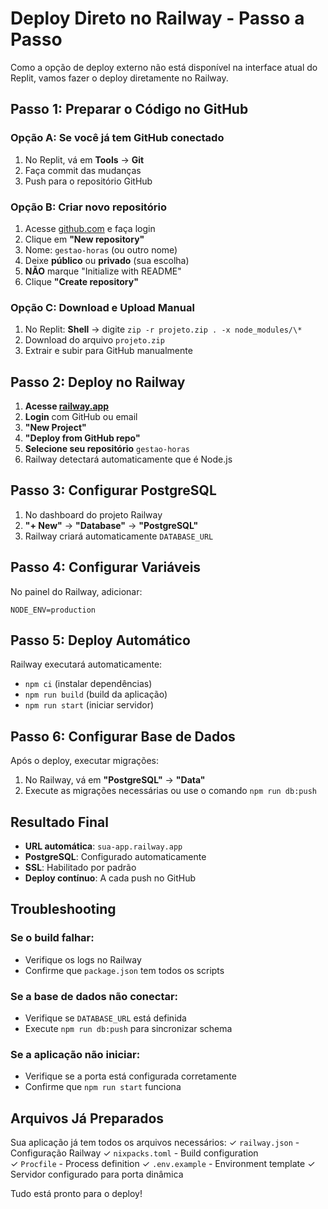 # Deploy Direto no Railway - Passo a Passo

Como a opção de deploy externo não está disponível na interface atual do Replit, vamos fazer o deploy diretamente no Railway.

## Passo 1: Preparar o Código no GitHub

### Opção A: Se você já tem GitHub conectado
1. No Replit, vá em **Tools** → **Git**
2. Faça commit das mudanças
3. Push para o repositório GitHub

### Opção B: Criar novo repositório
1. Acesse [github.com](https://github.com) e faça login
2. Clique em **"New repository"**
3. Nome: `gestao-horas` (ou outro nome)
4. Deixe **público** ou **privado** (sua escolha)
5. **NÃO** marque "Initialize with README"
6. Clique **"Create repository"**

### Opção C: Download e Upload Manual
1. No Replit: **Shell** → digite `zip -r projeto.zip . -x node_modules/\*`
2. Download do arquivo `projeto.zip`
3. Extrair e subir para GitHub manualmente

## Passo 2: Deploy no Railway

1. **Acesse [railway.app](https://railway.app)**
2. **Login** com GitHub ou email
3. **"New Project"**
4. **"Deploy from GitHub repo"**
5. **Selecione seu repositório** `gestao-horas`
6. Railway detectará automaticamente que é Node.js

## Passo 3: Configurar PostgreSQL

1. No dashboard do projeto Railway
2. **"+ New"** → **"Database"** → **"PostgreSQL"**
3. Railway criará automaticamente `DATABASE_URL`

## Passo 4: Configurar Variáveis

No painel do Railway, adicionar:
```
NODE_ENV=production
```

## Passo 5: Deploy Automático

Railway executará automaticamente:
- `npm ci` (instalar dependências)
- `npm run build` (build da aplicação)  
- `npm run start` (iniciar servidor)

## Passo 6: Configurar Base de Dados

Após o deploy, executar migrações:
1. No Railway, vá em **"PostgreSQL"** → **"Data"**
2. Execute as migrações necessárias ou use o comando `npm run db:push`

## Resultado Final

- **URL automática**: `sua-app.railway.app`
- **PostgreSQL**: Configurado automaticamente
- **SSL**: Habilitado por padrão
- **Deploy contínuo**: A cada push no GitHub

## Troubleshooting

### Se o build falhar:
- Verifique os logs no Railway
- Confirme que `package.json` tem todos os scripts

### Se a base de dados não conectar:
- Verifique se `DATABASE_URL` está definida
- Execute `npm run db:push` para sincronizar schema

### Se a aplicação não iniciar:
- Verifique se a porta está configurada corretamente
- Confirme que `npm run start` funciona

## Arquivos Já Preparados

Sua aplicação já tem todos os arquivos necessários:
✓ `railway.json` - Configuração Railway
✓ `nixpacks.toml` - Build configuration  
✓ `Procfile` - Process definition
✓ `.env.example` - Environment template
✓ Servidor configurado para porta dinâmica

Tudo está pronto para o deploy!